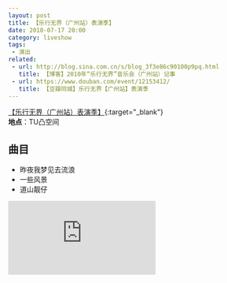 ```yaml
---
layout: post
title: 【乐行无界（广州站）表演季】
date: 2010-07-17 20:00
category: liveshow
tags:
 - 演出
related:
 - url: http://blog.sina.com.cn/s/blog_3f3e86c90100p9pq.html
   title: 【博客】2010年“乐行无界”音乐会（广州站）记事
 - url: https://www.douban.com/event/12153412/
   title: 【豆瓣同城】乐行无界【广州站】表演季
---
```

[【乐行无界（广州站）表演季】](https://v.youku.com/v_show/id_XMjA2MTE4OTIw.html){:target="_blank"}  
**地点**：TU凸空间

## 曲目
* 昨夜我梦见去流浪
* 一些风景
* 道山靓仔

<div class="iframe-container">
<iframe class="responsive-iframe" src='https://player.youku.com/embed/XMjA2MTE4OTIw'  frameborder="no" allowfullscreen="true"></iframe>
</div>
